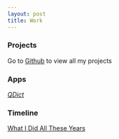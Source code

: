 ```yaml
---
layout: post
title: Work
---
```


### Projects

Go to [Github][github-madman] to view all my projects

### Apps

_[QDict][qdict]_

### Timeline

[What I Did All These Years](http://madmanteam.github.io/work/time.html)

[github-madman]:https://github.com/madmanteam
[qdict]:https://github.com/madmanteam/QDict/
